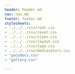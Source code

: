 ```yaml
---
header: header.md
nav: nav.md
footer: footer.md
stylesheets:
- ../../../css/root.css
- ../../../css/reset.css
- ../../../css/sizes.css
- ../../../css/layout.css
- ../../../css/type.css
- ../../../css/mediacolors.css
- "pocodocs.css"
- "gallery.css"

---
```

